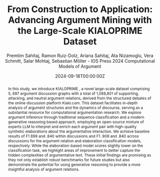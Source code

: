 ---
title: 'From Construction to Application: Advancing Argument Mining with the Large-Scale KIALOPRIME Dataset'
subtitle: "Premtim Sahitaj, Ramon Ruiz-Dolz, Ariana Sahitaj, Ata Nizamoglu, Vera Schmitt, Salar Mohtaj, Sebastian Möller - IOS Press 2024 Computational Models of Argument"

# Authors
# If you created a profile for a user (e.g. the default `admin` user), write the username (folder name) here
# and it will be replaced with their full name and linked to their profile.
authors:
- Premtim Sahitaj
- Ramon Ruiz-Dolz
- Ariana Sahitaj
- Ata Nizamoglu
- Dr. Vera Schmitt
- Salar Mohtaj
- Prof. Sebastian Möller

# Author notes (optional)
author_notes: 

date: '2024-09-18T00:00:00Z'
doi: ''

# Schedule page publish date (NOT publication's date).
publishDate: '2017-01-01T00:00:00Z'

# Publication type.
# Accepts a single type but formatted as a YAML list (for Hugo requirements).
# Enter a publication type from the CSL standard.
publication_types: ['article-journal']

# Publication name and optional abbreviated publication name.
publication: IOS Press 2024 Computational Models of Argument
publication_short:

abstract: |
    In this study, we introduce KIALOPRIME , a novel large-scale dataset comprising 5, 687 argument discussion graphs with a total of 1,088,801 of supporting, attacking, and neutral argument relations, derived from the structured debates of the online discussion platform Kialo.com. This dataset facilitates in-depth analysis of argument structures and the dynamics of discourse, serving as a substantial resource for computational argumentation research. We explore argument inference through traditional sequence classification and a modern generative reasoning based approach, employing an open-source mixture of experts LLM to interpret and enrich each argument pair with high-quality synthetic elaborations about the argumentative interaction. We achieve baseline results of F1 899 and .840 within discussions and F1 .908 and .840 across discussions for the argument relation and elaboration classification models, respectively. While the elaboration-based model scores slightly lower on the classification task, we highlight areas of improvement to better capture the hidden complexities of argumentative text. These initial findings are promising as they not only establish robust benchmarks for future studies but also demonstrate the potential for using generative reasoning to provide a more insightful analysis of argument relations.
# Summary. An optional shortened abstract.
summary: 

tags: []

# Display this page in the Featured widget?
featured: true

# Custom links (uncomment lines below)
# links:
# - name: Custom Link
#   url: http://example.org

url_pdf: 'https://ebooks.iospress.nl/volumearticle/69224'
url_code: ''
url_dataset: ''
url_poster: ''
url_project: ''
url_slides: ''
url_source: ''
url_video: ''

# Featured image
# To use, add an image named `featured.jpg/png` to your page's folder.
image:
  caption: ''
  focal_point: ''
  preview_only: false

# Associated Projects (optional).
#   Associate this publication with one or more of your projects.
#   Simply enter your project's folder or file name without extension.
#   E.g. `internal-project` references `content/project/internal-project/index.md`.
#   Otherwise, set `projects: []`.
projects: []

# Slides (optional).
#   Associate this publication with Markdown slides.
#   Simply enter your slide deck's filename without extension.
#   E.g. `slides: "example"` references `content/slides/example/index.md`.
#   Otherwise, set `slides: ""`.
slides: ""
---